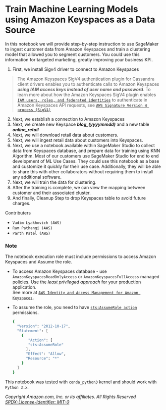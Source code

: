 # Train Machine Learning Models using Amazon Keyspaces as a Data Source  

In this notebook we will provide step-by-step instruction to use SageMaker to ingest customer data from Amazon Keyspaces and train a clustering model that allowed you to segment customers. You could use this information for targeted marketing, greatly improving your business KPI.

1. First, we install Sigv4 driver to connect to Amazon Keyspaces

> The Amazon Keyspaces SigV4 authentication plugin for Cassandra client drivers enables you to authenticate calls to Amazon Keyspaces ***using IAM access keys instead of user name and password***. To learn more about how the Amazon Keyspaces SigV4 plugin enables [`IAM users, roles, and federated identities`](https://docs.aws.amazon.com/IAM/latest/UserGuide/id_roles.html) to authenticate in Amazon Keyspaces API requests, see [`AWS Signature Version 4 process (SigV4)`](https://docs.aws.amazon.com/general/latest/gr/signature-version-4.html)

2. Next, we establish a connection to Amazon Keyspaces 
3. Next, we create new Keyspace ***blog_(yyyymmdd)*** and a new table ***online_retail*** 
3. Next, we will download retail data about customers.
3. Next, we will ingest retail data about customers into Keyspaces.
3. Next, we use a notebook available within SageMaker Studio to collect data from Keyspaces database, and prepare data for training using KNN Algorithm. Most of our customers use SageMaker Studio for end to end development of ML Use Cases. They could use this notebook as a base and customize it quickly for their use case. Additionally, they will be able to share this with other collaborators without requiring them to install any additional software. 
3. Next, we will train the data for clustering.
3. After the training is complete, we can view the mapping between customer and their associated cluster.
3. And finally, Cleanup Step to drop Keyspaces table to avoid future charges. 

Contributers 
- `Vadim Lyakhovich (AWS)`
- `Ram Pathangi (AWS)`
- `Parth Patel (AWS)`

### Note
The notebook execution role must include permissions to access Amazon Keyspaces and Assume the role.

*  To access Amazon Keyspaces database - use `AmazonKeyspacesReadOnlyAccess` or `AmazonKeyspacesFullAccess` managed policies. Use the _least privileged approach_ for your production application.  
See more at
[`AWS Identity and Access Management for Amazon Keyspaces`](https://docs.aws.amazon.com/keyspaces/latest/devguide/security-iam.html).

* To assume the role, you need to have [`sts:AssumeRole action`](https://docs.aws.amazon.com/STS/latest/APIReference/API_AssumeRole.html) permissions.
    ```bash
    {
      "Version": "2012-10-17",  
      "Statement": [  
        {  
           "Action": [  
           "sts:AssumeRole"  
          ],  
          "Effect": "Allow",  
          "Resource": "*"  
        }
      ]
    }
    ```

This notebook was tested with `conda_python3` kernel and should work with `Python 3.x`.


*Copyright Amazon.com, Inc. or its affiliates. All Rights Reserved*  
[*SPDX-License-Identifier: MIT-0*](https://github.com/aws/mit-0)

